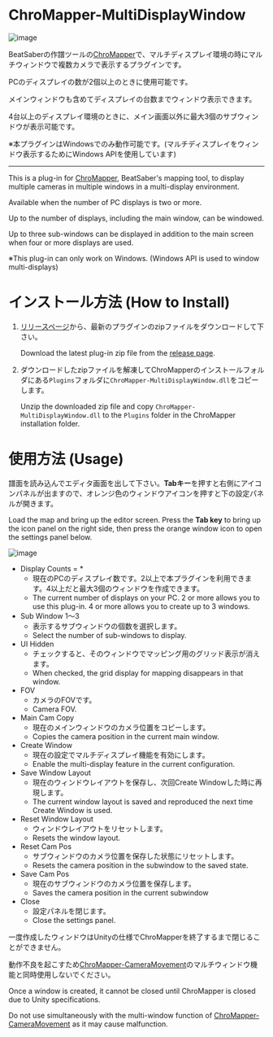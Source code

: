 # ChroMapper-MultiDisplayWindow

![image](https://user-images.githubusercontent.com/14249877/171408555-26aa9a59-d6be-4c33-91fb-fcdeea42f00d.png)

BeatSaberの作譜ツールの[ChroMapper](https://github.com/Caeden117/ChroMapper)で、マルチディスプレイ環境の時にマルチウィンドウで複数カメラで表示するプラグインです。

PCのディスプレイの数が2個以上のときに使用可能です。

メインウィンドウも含めてディスプレイの台数までウィンドウ表示できます。

4台以上のディスプレイ環境のときに、メイン画面以外に最大3個のサブウィンドウが表示可能です。

※本プラグインはWindowsでのみ動作可能です。(マルチディスプレイをウィンドウ表示するためにWindows APIを使用しています)

------------

This is a plug-in for [ChroMapper](https://github.com/Caeden117/ChroMapper), BeatSaber's mapping tool, to display multiple cameras in multiple windows in a multi-display environment.

Available when the number of PC displays is two or more.

Up to the number of displays, including the main window, can be windowed.

Up to three sub-windows can be displayed in addition to the main screen when four or more displays are used.

※This plug-in can only work on Windows. (Windows API is used to window multi-displays)
# インストール方法 (How to Install)

1. [リリースページ](https://github.com/rynan4818/ChroMapper-MultiDisplayWindow/releases)から、最新のプラグインのzipファイルをダウンロードして下さい。

    Download the latest plug-in zip file from the [release page](https://github.com/rynan4818/ChroMapper-MultiDisplayWindow/releases).

2. ダウンロードしたzipファイルを解凍してChroMapperのインストールフォルダにある`Plugins`フォルダに`ChroMapper-MultiDisplayWindow.dll`をコピーします。

    Unzip the downloaded zip file and copy `ChroMapper-MultiDisplayWindow.dll` to the `Plugins` folder in the ChroMapper installation folder.

# 使用方法 (Usage)

譜面を読み込んでエディタ画面を出して下さい。**Tabキー**を押すと右側にアイコンパネルが出ますので、オレンジ色のウィンドウアイコンを押すと下の設定パネルが開きます。

Load the map and bring up the editor screen. Press the **Tab key** to bring up the icon panel on the right side, then press the orange window icon to open the settings panel below.

![image](https://user-images.githubusercontent.com/14249877/171408730-aba1e9c1-d737-42e9-92a3-1890a3ffddf1.png)

- Display Counts = *
    - 現在のPCのディスプレイ数です。2以上で本プラグインを利用できます。4以上だと最大3個のウィンドウを作成できます。
    - The current number of displays on your PC. 2 or more allows you to use this plug-in. 4 or more allows you to create up to 3 windows.
- Sub Window 1～3
    - 表示するサブウィンドウの個数を選択します。
    - Select the number of sub-windows to display.
- UI Hidden
    - チェックすると、そのウィンドウでマッピング用のグリッド表示が消えます。
    - When checked, the grid display for mapping disappears in that window.
- FOV
    - カメラのFOVです。
    - Camera FOV.
- Main Cam Copy
    - 現在のメインウィンドウのカメラ位置をコピーします。
    - Copies the camera position in the current main window.
- Create Window
    - 現在の設定でマルチディスプレイ機能を有効にします。
    - Enable the multi-display feature in the current configuration.
- Save Window Layout
    - 現在のウィンドウレイアウトを保存し、次回Create Windowした時に再現します。
    - The current window layout is saved and reproduced the next time Create Window is used.
- Reset Window Layout
    - ウィンドウレイアウトをリセットします。
    - Resets the window layout.
- Reset Cam Pos
    - サブウィンドウのカメラ位置を保存した状態にリセットします。
    - Resets the camera position in the subwindow to the saved state.
- Save Cam Pos
    - 現在のサブウィンドウのカメラ位置を保存します。
    - Saves the camera position in the current subwindow
- Close
    - 設定パネルを閉じます。
    - Close the settings panel.


一度作成したウィンドウはUnityの仕様でChroMapperを終了するまで閉じることができません。

動作不良を起こすため[ChroMapper-CameraMovement](https://github.com/rynan4818/ChroMapper-CameraMovement)のマルチウィンドウ機能と同時使用しないでください。

Once a window is created, it cannot be closed until ChroMapper is closed due to Unity specifications.

Do not use simultaneously with the multi-window function of [ChroMapper-CameraMovement](https://github.com/rynan4818/ChroMapper-CameraMovement) as it may cause malfunction.
